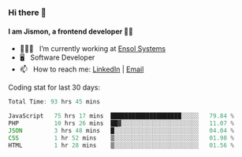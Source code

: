 ### Hi there 👋

#### I am Jismon, a frontend developer 👦🏻

- 🧑🏻‍💻   &nbsp; I’m currently working at <a href='https://www.ensolsystems.com/' target="_blank">Ensol Systems</a>
- 🖥   &nbsp; Software Developer
- 📫   &nbsp; How to reach me: <a href='https://www.linkedin.com/in/jismonthomas/'>LinkedIn</a> | <a href='mailto:hellojismonthomas@gmail.com'>Email</a>

Coding stat for last 30 days:
<!--START_SECTION:waka-->

```javascript
Total Time: 93 hrs 45 mins

JavaScript   75 hrs 17 mins  ████████████████████░░░░░   79.84 %
PHP          10 hrs 26 mins  ██▓░░░░░░░░░░░░░░░░░░░░░░   11.07 %
JSON         3 hrs 48 mins   █░░░░░░░░░░░░░░░░░░░░░░░░   04.04 %
CSS          1 hr 52 mins    ▒░░░░░░░░░░░░░░░░░░░░░░░░   01.98 %
HTML         1 hr 28 mins    ▒░░░░░░░░░░░░░░░░░░░░░░░░   01.56 %
```

<!--END_SECTION:waka-->

<!--
**jismonthomas/jismonthomas** is a ✨ _special_ ✨ repository because its `README.md` (this file) appears on your GitHub profile.

Here are some ideas to get you started:

- 🔭 I’m currently working on ...
- 🌱 I’m currently learning ...
- 👯 I’m looking to collaborate on ...
- 🤔 I’m looking for help with ...
- 💬 Ask me about ...
- 📫 How to reach me: ...
- 😄 Pronouns: ...
- ⚡ Fun fact: ...
-->
